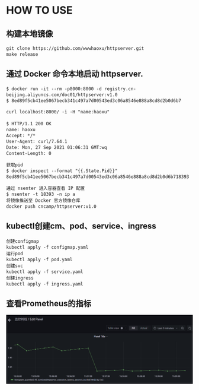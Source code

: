 # **HOW TO USE**

## 构建本地镜像
```
git clone https://github.com/wwwhaoxu/httpserver.git
make release
```
## 通过 Docker 命令本地启动 httpserver.
```
$ docker run -it --rm -p8000:8000 -d registry.cn-beijing.aliyuncs.com/doc01/httpserver:v1.0
$ 8ed89f5cb41ee5067becb341c497a7d00543ed3c06a8546e888a8cd8d2b0d6b7
```

```
curl localhost:8000/ -i -H "name:haoxu"

$ HTTP/1.1 200 OK
name: haoxu
Accept: */*
User-Agent: curl/7.64.1
Date: Mon, 27 Sep 2021 01:06:31 GMT:wq
Content-Length: 0
```
```
获取pid
$ docker inspect --format "{{.State.Pid}}" 
8ed89f5cb41ee5067becb341c497a7d00543ed3c06a8546e888a8cd8d2b0d6b718393
```
```
通过 nsenter 进入容器查看 IP 配置
$ nsenter -t 18393 -n ip a
将镜像推送至 Docker 官方镜像仓库
docker push cncamp/httpserver:v1.0
```


## kubectl创建cm、pod、service、ingress
```
创建configmap
kubectl apply -f configmap.yaml
运行pod
kubectl apply -f pod.yaml
创建svc
kubectl apply -f service.yaml
创建ingress
kubectl apply -f ingress.yaml
```

## 查看Prometheus的指标

![img.png](img.png)


